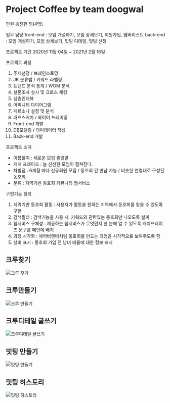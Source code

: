 # Project Coffee by team doogwal

인원
송진현 외(4명)

업무 담당 
front-end : 모임 개설하기, 모임 상세보기, 회원가입, 멤버리스트
back-end : 모임 개설하기, 모임 상세보기, 밋팅 디테일, 밋팅 신청 

프로젝트 기간
2020년 11월 04일 ~ 2021년 2월 16일

프로젝트 과정
1. 주제선정 / 브레인스토밍
2. JK 분류법 / 키워드 라벨링
3. 트렌드 분석 통계 / WOM 분석
4. 설문조사 실시 및 크로스 체킹
5. 심층인터뷰
6. 어피니티 다이어그램
7. 페르소나 설정 및 분석
8. 러프스케치 / 와이어 프레이밍
9. Front-end 개발
10. DB모델링 / 더미데이터 작성
11. Back-end 개발

프로젝트 소개
- 이름풀이 : 새로운 모임 줄임말
- 캐치 프레이즈 : 늘 신선한 모임이 펼쳐진다.
- 차별점 : 6개월 마다 신규회원 모집 / 동호회 간 만남 가능 / 비슷한 연령대로 구성된 동호회
- 분류 : 지역기반 동호회 커뮤니티 웹서비스

구현기능 정리
1. 지역기반 동호회 활동 : 사용자가 활동을 원하는 지역에서 동호회를 찾을 수 있도록 구현
2. 검색필터 : 검색기능을 사용 시, 키워드와 관련있는 동호회만 나오도록 설계
3. 웹서비스 구체성 : 제공하는 웹서비스가 무엇인지 한 눈에 알 수 있도록 캐치프레이즈 문구를 메인에 배치
4. 과정 시각화 : 에어비엔비처럼 동호회를 만드는 과정을 시각적으로 보여주도록 함
5. 성비 표시 : 동호회 가입 전 남녀 비율에 대한 정보 표시

## 크루찾기   
![크루 찾기](https://user-images.githubusercontent.com/76961958/110210873-1298bc00-7ed7-11eb-8be2-741c0d1b6e32.gif)   
## 크루만들기   
![크루 만들기](https://user-images.githubusercontent.com/76961958/110210877-16c4d980-7ed7-11eb-883b-ea0260c6d461.gif)   
## 크루디테일 글쓰기   
![크루디테일 글쓰기](https://user-images.githubusercontent.com/76961958/110210879-1c222400-7ed7-11eb-986a-a408380230bb.gif)   
## 밋팅 만들기   
![밋팅 만들기](https://user-images.githubusercontent.com/76961958/110210882-204e4180-7ed7-11eb-93b0-32299d105745.gif)   
## 밋팅 히스토리   
![밋팅 히스토리](https://user-images.githubusercontent.com/76961958/110210888-280de600-7ed7-11eb-8d30-b934f3c8a75a.gif)   



